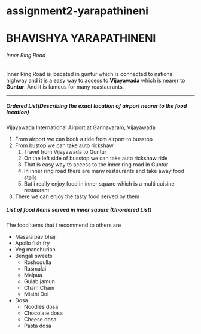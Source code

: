 # assignment2-yarapathineni
# BHAVISHYA YARAPATHINENI
###### Inner Ring Road 
Inner Ring Road is loacated in guntur which is connected to national highway and it is a easy way to access to **Vijayawada** which is nearer to **Guntur**. And it is famous for many reastaurants.


***

##### Ordered List(Describing the exact location of airport nearer to the food location)
Vijayawada International Airport at Gannavaram, Vijayawada
1. From airport we can book a ride from airport to busstop
2. From bustop we can take auto rickshaw 
    1. Travel from Vijayawada to Guntur
    11. On the left side of busstop we can take auto rickshaw ride 
    111. That is easy way to access to the inner ring road in Guntur 
    1111. In inner ring road there are many restaurants and take away food stalls
    11111. But i really enjoy food in inner square which is a multi cuisine restaurant
4. There we can enjoy the tasty food served by them

##### List of food items served in inner square (Unordered List)
The food items that i recommend to others are
* Masala pav bhaji
* Apollo fish fry
* Veg manchurian
* Bengali sweets
    * Roshogulla
    * Rasmalai
    * Malpua
    * Gulab jamun
    * Cham Cham
    * Misthi Doi
* Dosa
    * Noodles dosa
    * Chocolate dosa
    * Cheese dosa
    * Pasta dosa

